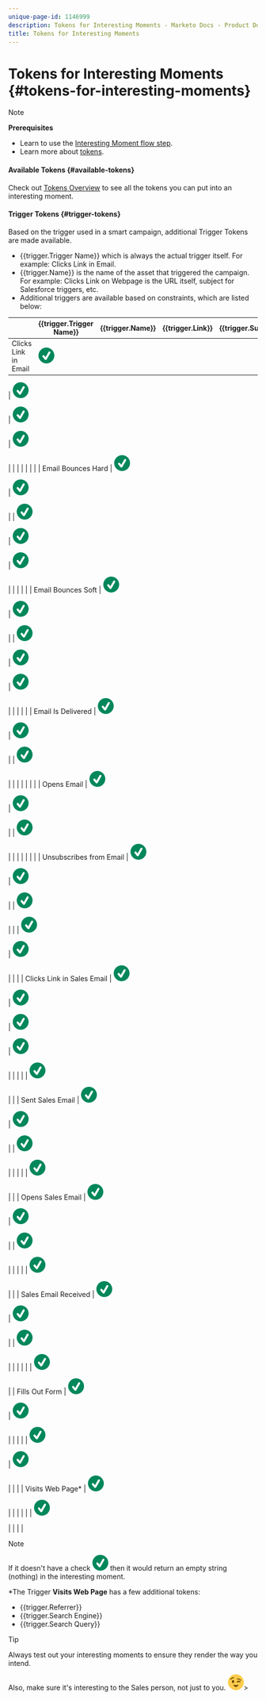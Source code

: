 ```yaml
---
unique-page-id: 1146999
description: Tokens for Interesting Moments - Marketo Docs - Product Documentation
title: Tokens for Interesting Moments
---
```


# Tokens for Interesting Moments {#tokens-for-interesting-moments}

>[!NOTE]
>
>**Prerequisites**
>
>* Learn to use the [Interesting Moment flow step](../../../../../../product-docs/core-marketo-concepts/smart-campaigns/flow-actions/interesting-moment.md).
>* Learn more about [tokens](http://docs.marketo.com/display/docs/tokens).
>

#### Available Tokens {#available-tokens}

Check out [Tokens Overview](../../../../../../product-docs/demand-generation/landing-pages/personalizing-landing-pages/tokens-overview.md) to see all the tokens you can put into an interesting moment.

#### Trigger Tokens {#trigger-tokens}

Based on the trigger used in a smart campaign, additional Trigger Tokens are made available.

* {{trigger.Trigger Name}} which is always the actual trigger itself. For example: Clicks Link in Email.
* {{trigger.Name}} is the name of the asset that triggered the campaign. For example: Clicks Link on Webpage is the URL itself, subject for Salesforce triggers, etc.
* Additional triggers are available based on constraints, which are listed below:

|   |{{trigger.Trigger Name}} |{{trigger.Name}} |{{trigger.Link}} |{{trigger.Subject}} |{{trigger.Category}} |{{trigger.Details}} |{{trigger.Web Page}} |{{trigger.Client IP Address}} |{{trigger.Sent By}} |{{trigger.Received By}} |
|---|---|---|---|---|---|---|---|---|---|---|
| Clicks Link in Email | ![(tick)](assets/check.svg)

| ![(tick)](assets/check.svg)

| ![(tick)](assets/check.svg)

| ![(tick)](assets/check.svg)

|  |  |  |  |  |  |
| Email Bounces Hard | ![(tick)](assets/check.svg)

| ![(tick)](assets/check.svg)

|  | ![(tick)](assets/check.svg)

| ![(tick)](assets/check.svg)

| ![(tick)](assets/check.svg)

|  |  |  |  |
| Email Bounces Soft | ![(tick)](assets/check.svg)

| ![(tick)](assets/check.svg)

|  | ![(tick)](assets/check.svg)

| ![(tick)](assets/check.svg)

| ![(tick)](assets/check.svg)

|  |  |  |  |
| Email Is Delivered | ![(tick)](assets/check.svg)

| ![(tick)](assets/check.svg)

|  | ![(tick)](assets/check.svg)

|  |  |  |  |  |  |
| Opens Email | ![(tick)](assets/check.svg)

| ![(tick)](assets/check.svg)

|  | ![(tick)](assets/check.svg)

|  |  |  |  |  |  |
| Unsubscribes from Email | ![(tick)](assets/check.svg)

| ![(tick)](assets/check.svg)

|  | ![(tick)](assets/check.svg)

|  |  | ![(tick)](assets/check.svg)

| ![(tick)](assets/check.svg)

|  |  |
| Clicks Link in Sales Email | ![(tick)](assets/check.svg)

| ![(tick)](assets/check.svg)

| ![(tick)](assets/check.svg)

| ![(tick)](assets/check.svg)

|  |  |  |  | ![(tick)](assets/check.svg)

|  |
| Sent Sales Email | ![(tick)](assets/check.svg)

| ![(tick)](assets/check.svg)

|  | ![(tick)](assets/check.svg)

|  |  |  |  | ![(tick)](assets/check.svg)

|  |
| Opens Sales Email | ![(tick)](assets/check.svg)

| ![(tick)](assets/check.svg)

|  | ![(tick)](assets/check.svg)

|  |  |  |  | ![(tick)](assets/check.svg)

|  |
| Sales Email Received | ![(tick)](assets/check.svg)

| ![(tick)](assets/check.svg)

|  | ![(tick)](assets/check.svg)

|  |  |  |  |  | ![(tick)](assets/check.svg)

|
| Fills Out Form | ![(tick)](assets/check.svg)

| ![(tick)](assets/check.svg)

|  |  |  |  | ![(tick)](assets/check.svg)

| ![(tick)](assets/check.svg)

|  | |
| Visits Web Page&#42; | ![(tick)](assets/check.svg)

|  |  |  |  |  | ![(tick)](assets/check.svg)

|  |  |  |

>[!NOTE]
>
>If it doesn't have a check ![(tick)](assets/check.svg) then it would return an empty string (nothing) in the interesting moment.

&#42;The Trigger **Visits Web Page** has a few additional tokens:

* {{trigger.Referrer}}
* {{trigger.Search Engine}} 
* {{trigger.Search Query}}

>[!TIP]
>
>Always test out your interesting moments to ensure they render the way you intend.
>
>Also, make sure it's interesting to the Sales person, not just to you. ![(wink)](assets/wink.svg)>

